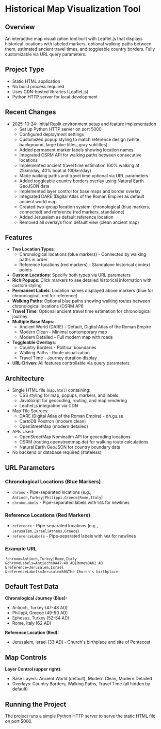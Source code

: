 # Historical Map Visualization Tool

## Overview
An interactive map visualization tool built with Leaflet.js that displays historical locations with labeled markers, optional walking paths between them, estimated ancient travel times, and toggleable country borders. Fully customizable via URL query parameters.

## Project Type
- Static HTML application
- No build process required
- Uses CDN-hosted libraries (Leaflet.js)
- Python HTTP server for local development

## Recent Changes
- 2025-10-24: Initial Replit environment setup and feature implementation
  - Set up Python HTTP server on port 5000
  - Configured deployment settings
  - Customized popup styling to match reference design (white background, large blue titles, gray subtitles)
  - Added permanent marker labels showing location names
  - Integrated OSRM API for walking paths between consecutive locations
  - Implemented ancient travel time estimation (60% walking at 25km/day, 40% boat at 100km/day)
  - Made walking paths and travel time optional via URL parameters
  - Added toggleable country borders overlay using Natural Earth GeoJSON data
  - Implemented layer control for base maps and border overlay
  - Integrated DARE (Digital Atlas of the Roman Empire) as default ancient world map
  - Created two-group location system: chronological (blue markers, connected) and reference (red markers, standalone)
  - Added Jerusalem as default reference location
  - Removed all overlays from default view (clean ancient map)

## Features
- **Two Location Types**:
  - Chronological locations (blue markers) - Connected by walking paths in order
  - Reference locations (red markers) - Standalone historical context points
- **Custom Locations**: Specify both types via URL parameters
- **Rich Popups**: Click markers to see detailed historical information with custom styling
- **Permanent Labels**: Location names displayed above markers (blue for chronological, red for reference)
- **Walking Paths**: Optional blue paths showing walking routes between chronological locations (OSRM API)
- **Travel Time**: Optional ancient travel time estimation for chronological journey
- **Multiple Base Maps**:
  - Ancient World (DARE) - Default, Digital Atlas of the Roman Empire
  - Modern Clean - Minimal contemporary map
  - Modern Detailed - Full modern map with roads
- **Toggleable Overlays**:
  - Country Borders - Political boundaries
  - Walking Paths - Route visualization
  - Travel Time - Journey duration display
- **URL-Driven**: All features controllable via query parameters

## Architecture
- Single HTML file (`map.html`) containing:
  - CSS styling for map, popups, markers, and labels
  - JavaScript for geocoding, routing, and map rendering
  - Leaflet.js integration via CDN
- Map Tile Sources:
  - DARE (Digital Atlas of the Roman Empire) - dh.gu.se
  - CartoDB Positron (modern clean)
  - OpenStreetMap (modern detailed)
- APIs Used:
  - OpenStreetMap Nominatim API for geocoding locations
  - OSRM (routing.openstreetmap.de) for walking route calculations
  - Natural Earth GeoJSON for country boundary data
- No backend or database required (stateless)

## URL Parameters

### Chronological Locations (Blue Markers)
- `chrono` - Pipe-separated locations (e.g., `Antioch,Turkey|Philippi,Greece|Rome,Italy`)
- `chronoLabels` - Pipe-separated labels with `%0A` for newlines

### Reference Locations (Red Markers)
- `reference` - Pipe-separated locations (e.g., `Jerusalem,Israel|Athens,Greece`)
- `referenceLabels` - Pipe-separated labels with `%0A` for newlines

### Example URL
```
?chrono=Antioch,Turkey|Rome,Italy
&chronoLabels=Antioch%0A47-48 AD|Rome%0A62 AD
&reference=Jerusalem,Israel
&referenceLabels=Jerusalem%0AThe Church's birthplace
```

## Default Test Data
**Chronological Journey (Blue):**
- Antioch, Turkey (47-48 AD)
- Philippi, Greece (49-50 AD)
- Ephesus, Turkey (52-54 AD)
- Rome, Italy (62 AD)

**Reference Location (Red):**
- Jerusalem, Israel (33 AD) - Church's birthplace and site of Pentecost

## Map Controls
**Layer Control (upper right):**
- Base Layers: Ancient World (default), Modern Clean, Modern Detailed
- Overlays: Country Borders, Walking Paths, Travel Time (all hidden by default)

## Running the Project
The project runs a simple Python HTTP server to serve the static HTML file on port 5000.
